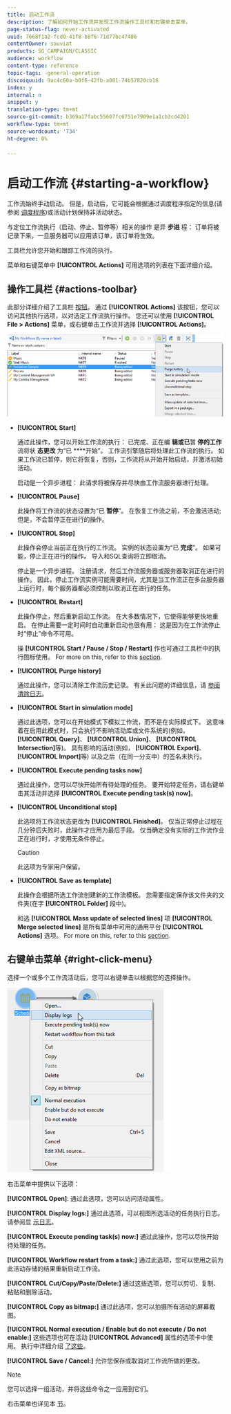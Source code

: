 ```yaml
---
title: 启动工作流
description: 了解如何开始工作流并发现工作流操作工具栏和右键单击菜单。
page-status-flag: never-activated
uuid: 7668f1a2-fcd0-41f8-b8f6-71d77bc47486
contentOwner: sauviat
products: SG_CAMPAIGN/CLASSIC
audience: workflow
content-type: reference
topic-tags: -general-operation
discoiquuid: 9ac4c60a-b0f6-42fb-a081-74b57820cb16
index: y
internal: n
snippet: y
translation-type: tm+mt
source-git-commit: b369a17fabc55607fc6751e7909e1a1cb3cd4201
workflow-type: tm+mt
source-wordcount: '734'
ht-degree: 0%

---
```



# 启动工作流 {#starting-a-workflow}

工作流始终手动启动。 但是，启动后，它可能会根据通过调度程序指定的信息(请参阅 [调度程序](../../workflow/using/scheduler.md))或活动计划保持非活动状态。

与定位工作流执行（启动、停止、暂停等）相关的操作 是异 **步进** 程： 订单将被记录下来，一旦服务器可以应用该订单，该订单将生效。

工具栏允许您开始和跟踪工作流的执行。

菜单和右键菜单中 **[!UICONTROL Actions]** 可用选项的列表在下面详细介绍。

## 操作工具栏 {#actions-toolbar}

此部分详细介绍了工具栏 [按钮](../../campaign/using/marketing-campaign-deliveries.md#building-the-main-target-in-a-workflow)。 通过 **[!UICONTROL Actions]** 该按钮，您可以访问其他执行选项，以对选定工作流执行操作。 您还可以使用 **[!UICONTROL File > Actions]** 菜单，或右键单击工作流并选择 **[!UICONTROL Actions]**。

![](assets/purge_historique.png)

* **[!UICONTROL Start]**

   通过此操作，您可以开始工作流的执行： 已完成、正在编 **辑或已**&#x200B;暂 **停的工作** 流将状 **态更改** 为“已 ****&#x200B;开始”。 工作流引擎随后将处理此工作流的执行。 如果工作流已暂停，则它将恢复，否则，工作流将从开始开始启动，并激活初始活动。

   启动是一个异步进程： 此请求将被保存并尽快由工作流服务器进行处理。

* **[!UICONTROL Pause]**

   此操作将工作流的状态设置为“已 **暂停**”。 在恢复工作流之前，不会激活活动; 但是，不会暂停正在进行的操作。

* **[!UICONTROL Stop]**

   此操作会停止当前正在执行的工作流。 实例的状态设置为“已 **完成**”。 如果可能，停止正在进行的操作。 导入和SQL查询将立即取消。

   停止是一个异步进程。 注册请求，然后工作流服务器或服务器取消正在进行的操作。 因此，停止工作流实例可能需要时间，尤其是当工作流正在多台服务器上运行时，每个服务器都必须控制以取消正在进行的任务。

* **[!UICONTROL Restart]**

   此操作停止，然后重新启动工作流。 在大多数情况下，它使得能够更快地重启。 在停止需要一定时间时自动重新启动也很有用： 这是因为在工作流停止时“停止”命令不可用。

   操 **[!UICONTROL Start / Pause / Stop / Restart]** 作也可通过工具栏中的执行图标使用。 For more on this, refer to this [section](../../campaign/using/marketing-campaign-deliveries.md#creating-a-targeting-workflow).

* **[!UICONTROL Purge history]**

   通过此操作，您可以清除工作流历史记录。 有关此问题的详细信息，请 [参阅清除日志](../../workflow/using/monitoring-workflow-execution.md#purging-the-logs)。

* **[!UICONTROL Start in simulation mode]**

   通过此选项，您可以在开始模式下模拟工作流，而不是在实际模式下。 这意味着在启用此模式时，只会执行不影响活动库或文件系统的(例如， **[!UICONTROL Query]**、 **[!UICONTROL Union]**、 **[!UICONTROL Intersection]**&#x200B;等)。 具有影响的活动(例如， **[!UICONTROL Export]**、 **[!UICONTROL Import]**&#x200B;等) 以及之后（在同一分支中）的签名未执行。

* **[!UICONTROL Execute pending tasks now]**

   通过此操作，您可以尽快开始所有待处理的任务。 要开始特定任务，请右键单击其活动并选择 **[!UICONTROL Execute pending task(s) now]**。

* **[!UICONTROL Unconditional stop]**

   此选项将工作流状态更改为 **[!UICONTROL Finished]**。 仅当正常停止过程在几分钟后失败时，此操作才应用为最后手段。 仅当确定没有实际的工作流作业正在进行时，才使用无条件停止。

   >[!CAUTION]
   >
   >此选项为专家用户保留。

* **[!UICONTROL Save as template]**

   此操作会根据所选工作流创建新的工作流模板。 您需要指定保存该文件夹的文件夹(在字 **[!UICONTROL Folder]** 段中)。

   和选 **[!UICONTROL Mass update of selected lines]** 项 **[!UICONTROL Merge selected lines]** 是所有菜单中可用的通用平台 **[!UICONTROL Actions]** 选项。 For more on this, refer to this [section](../../platform/using/updating-data.md).

## 右键单击菜单 {#right-click-menu}

选择一个或多个工作流活动后，您可以右键单击以根据您的选择操作。

![](assets/contextual_menu.png)

右击菜单中提供以下选项：

**[!UICONTROL Open]**: 通过此选项，您可以访问活动属性。

**[!UICONTROL Display logs:]** 通过此选项，可以视图所选活动的任务执行日志。 请参阅显 [示日志](../../workflow/using/monitoring-workflow-execution.md#displaying-logs)。

**[!UICONTROL Execute pending task(s) now:]** 通过此操作，您可以尽快开始待处理的任务。

**[!UICONTROL Workflow restart from a task:]** 通过此选项，您可以使用之前为此活动存储的结果重新启动工作流。

**[!UICONTROL Cut/Copy/Paste/Delete:]** 通过这些选项，您可以剪切、复制、粘贴和删除活动。

**[!UICONTROL Copy as bitmap:]** 通过此选项，您可以拍摄所有活动的屏幕截图。

**[!UICONTROL Normal execution / Enable but do not execute / Do not enable:]** 这些选项也可在活动 **[!UICONTROL Advanced]** 属性的选项卡中使用。 执行中详细介绍 [了这些](../../workflow/using/advanced-parameters.md#execution)。

**[!UICONTROL Save / Cancel:]** 允许您保存或取消对工作流所做的更改。

>[!NOTE]
>
>您可以选择一组活动，并将这些命令之一应用到它们。

右击菜单也详见本 [节](../../campaign/using/marketing-campaign-deliveries.md#executing-a-workflow)。

